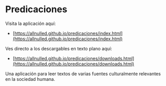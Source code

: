 # Predicaciones

Visita la aplicación aquí:

- [https://allnulled.github.io/predicaciones/index.html](https://allnulled.github.io/predicaciones/index.html)

Ves directo a los descargables en texto plano aquí:

- [https://allnulled.github.io/predicaciones/downloads.html](https://allnulled.github.io/predicaciones/downloads.html)

Una aplicación para leer textos de varias fuentes culturalmente relevantes en la sociedad humana.